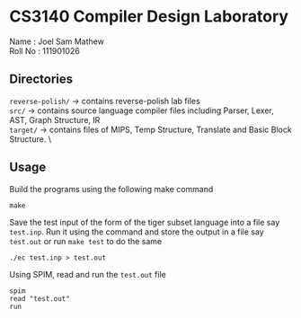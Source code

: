# CS3140 Compiler Design Laboratory

Name : Joel Sam Mathew \
Roll No : 111901026 

## Directories
`reverse-polish/` -> contains reverse-polish lab files \
`src/` -> contains source language compiler files including Parser, Lexer, AST, Graph Structure, IR  \
`target/` -> contains files of MIPS, Temp Structure, Translate and Basic Block Structure.  \

## Usage

Build the programs using the following make command

```
make
```
Save the test input of the form of the tiger subset language into a file say `test.inp`. Run it using the command
and store the output in a file say `test.out` or run `make test` to do the same
```
./ec test.inp > test.out

```
Using SPIM, read and run the `test.out` file
```
spim
read "test.out"
run
```